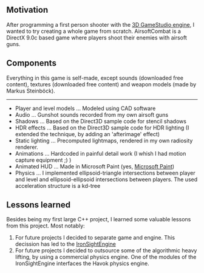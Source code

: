 ## Motivation
After programming a first person shooter with the [3D GameStudio engine](http://www.conitec.net/english/gstudio/index.php), I wanted to try creating a whole game from scratch. AirsoftCombat is a DirectX 9.0c based game where players shoot their enemies with airsoft guns.

## Components
Everything in this game is self-made, except sounds (downloaded free content), textures (downloaded free content) and weapon models (made by Markus Steinb&ouml;ck).

___

* Player and level models ... Modeled using CAD software
* Audio ... Gunshot sounds recorded from my own airsoft guns
* Shadows ... Based on the Direct3D sample code for stencil shadows
* HDR effects ... Based on the Direct3D sample code for HDR lighting (I extended the technique, by adding an 'afterimage' effect)
* Static lighting ... Precomputed lightmaps, rendered in my own radiosity renderer.
* Animations ... Hardcoded in painful detail work (I whish I had motion capture equipment ;) )
* Animated HUD ... Made in Microsoft Paint (yes, [Microsoft Paint](https://en.wikipedia.org/wiki/Microsoft_Paint))
* Physics ... I implemented ellipsoid-triangle intersections between player and level and ellipsoid-ellipsoid intersections between players. The used acceleration structure is a kd-tree

## Lessons learned
Besides being my first large C++ project, I learned some valuable lessons from this project.
Most notably:
1. For future projects I decided to separate game and engine. This decission has led to the [IronSightEngine](https://rcsepp.github.io/index.html?view=IronSightEngine)
2. For future projects I decided to outsource some of the algorithmic heavy lifting, by using a commercial physics engine. One of the modules of the IronSightEngine interfaces the Havok physics engine.